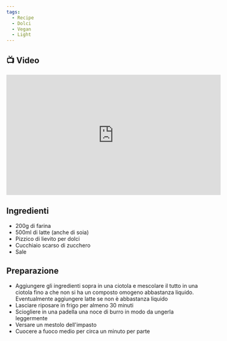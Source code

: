 ```yaml
---
tags:
  - Recipe
  - Dolci
  - Vegan
  - Light
---
```



## 📺 Video

<div class="iframe-container">
  <iframe width="560" height="315" src="https://www.youtube.com/embed/-qpE4kdXfkM" title="YouTube video player" frameborder="0" allow="accelerometer; autoplay; clipboard-write; encrypted-media; gyroscope; picture-in-picture" allowfullscreen></iframe>
</div>

## Ingredienti
* 200g di farina
* 500ml di latte (anche di soia)
* Pizzico di lievito per dolci
* Cucchiaio scarso di zucchero
* Sale

## Preparazione
* Aggiungere gli ingredienti sopra in una ciotola e mescolare il tutto in una ciotola fino a che non si ha un composto omogeno abbastanza liquido. Eventualmente aggiungere latte se non è abbastanza liquido
* Lasciare riposare in frigo per almeno 30 minuti
* Sciogliere in una padella una noce di burro in modo da ungerla leggermente
* Versare un mestolo dell'impasto
* Cuocere a fuoco medio per circa un minuto per parte